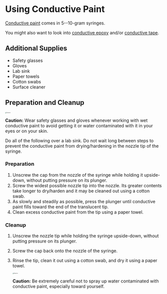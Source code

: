 # Using Conductive Paint

[Conductive paint](https://www.digikey.com/en/products/filter/coating-grease-repair/642?s=N4IgjCBcoKxaBjKAzAhgGwM4FMA0IB7KAbRAGYyAmAdgE4AWEAXXwAcAXKEAZXYCcAlgDsA5iAC%2B%2BMAA4y8EEkhoseQiXKyyANmnM2nSD37CxkkNWoRoClBhz4ikUvQAMtaWDn5X7yoxYgHFy8gqIS%2BAC0lPKK-ACuqo6kcExmEXLWsXwJDupgLsziRUA) comes in 5--10-gram syringes.

You might also want to look into [conductive epoxy](https://www.digikey.com/en/products/filter/glue-adhesives-applicators/909?s=N4IgjCBcoKxaBjKAzAhgGwM4FMA0IB7KAbRAGYyAmAdgE4AWEfM%2BsmANgAYnzWZbqPFm1oAOEAF18ABwAuUEAGVZAJwCWAOwDmIAL74wosvBBJIaLHkIle9GKPZD69dpW5SQchcvXa9%2BAFpKEzNVAFcrIkhSOAl9EADjaFMocMibMHddbKA) and/or [conductive tape](https://www.digikey.com/en/products/filter/tape/908?s=N4IgjCBcoCwJwGYqgMZQGYEMA2BnApgDQgD2UA2iAjAgKwBsADCALrEAOALlCAMqcAnAJYA7AOYgAvsQC0AJmQg0kQQFcipCiFqtpIGUmhKoajWUiUwzFpNtA).

## Additional Supplies

 -  Safety glasses
 -  Gloves
 -  Lab sink
 -  Paper towels
 -  Cotton swabs
 -  Surface cleaner

## Preparation and Cleanup

<img src="https://upload.wikimedia.org/wikipedia/commons/6/61/ANSI_Caution_Header_-_1998.svg" alt="Caution" style="zoom:25%;" />

**Caution:** Wear safety glasses and gloves whenever working with wet conductive paint to avoid getting it or water contaminated with it in your eyes or on your skin.

Do all of the following over a lab sink. Do not wait long between steps to prevent the conductive paint from drying/hardening in the nozzle tip of the syringe.

### Preparation

 1. Unscrew the cap from the nozzle of the syringe while holding it upside-down, without putting pressure on its plunger.
 2. Screw the widest possible nozzle tip into the nozzle. Its greater contents take longer to dry/harden and it may be cleaned out using a cotton swab.
 3. As slowly and steadily as possible, press the plunger until conductive paint fills toward the end of the translucent tip.
 4. Clean excess conductive paint from the tip using a paper towel.

### Cleanup

 1. Unscrew the nozzle tip while holding the syringe upside-down, without putting pressure on its plunger.
 2. Screw the cap back onto the nozzle of the syringe.
 3. Rinse the tip, clean it out using a cotton swab, and dry it using a paper towel.
    
    <img src="https://upload.wikimedia.org/wikipedia/commons/6/61/ANSI_Caution_Header_-_1998.svg" alt="Caution" style="zoom:25%;" />
    
    **Caution:** Be extremely careful not to spray up water contaminated with conductive paint, especially toward yourself.
